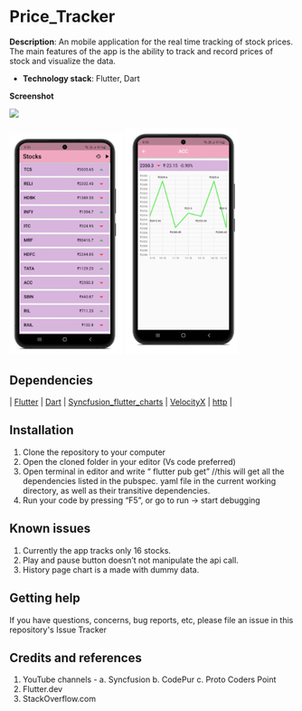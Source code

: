 # Price_Tracker

**Description**: An mobile application for the real time tracking of stock prices. The main features of the app is the ability to track and record prices of stock and visualize the data.

  - **Technology stack**: Flutter, Dart 


**Screenshot**


<p><a> <img src="screenshots/gif.gif" width="150" ><a ></p>
<p>

<a> 
  <img src="screenshots/home.png" width="200"></a> <a><img src="screenshots/history.png" width="200"></a>
  
</p>

## Dependencies

| [Flutter](https://docs.flutter.dev/get-started/install) | [Dart](https://dart.dev/get-dart) | [Syncfusion_flutter_charts](https://pub.dev/packages/syncfusion_flutter_charts) | [VelocityX](https://pub.dev/packages/velocity_x) | [http](https://pub.dev/packages/http) |


## Installation

1.	Clone the repository to your computer
2.	Open the cloned folder in your editor (Vs code preferred) 
3.	Open terminal in editor and write “ flutter pub get” //this will get all the dependencies listed in the pubspec. yaml file in the current working directory, as well as their transitive dependencies.
4.	Run your code by pressing “F5”, or go to run -> start debugging 


## Known issues

1.	Currently the app tracks only 16 stocks.
2.	Play and pause button doesn’t not manipulate the api call.
3.	History page chart is a made with dummy data.


## Getting help

If you have questions, concerns, bug reports, etc, please file an issue in this repository's Issue Tracker


## Credits and references
1.	YouTube channels - 
a.	Syncfusion 
b.	CodePur
c.	Proto Coders Point
2.	Flutter.dev
3.	StackOverflow.com
